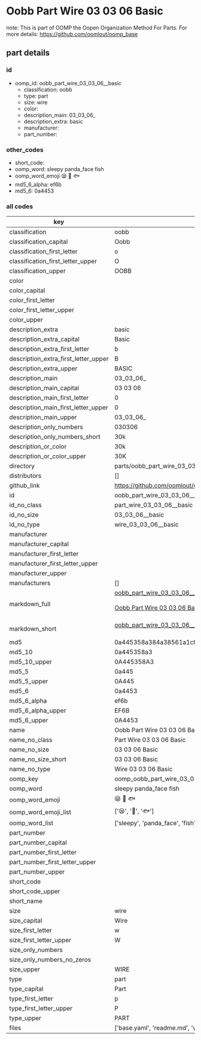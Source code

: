 # Oobb Part Wire 03 03 06  Basic  

note: This is part of OOMP the Oopen Organization Method For Parts. For more details: https://github.com/oomlout/oomp_base

##  part details





### id
* oomp_id: oobb_part_wire_03_03_06__basic
  * classification: oobb
  * type: part
  * size: wire
  * color: 
  * description_main: 03_03_06_
  * description_extra: basic
  * manufacturer: 
  * part_number: 

### other_codes
* short_code: 
* oomp_word: sleepy panda_face fish
* oomp_word_emoji :sleepy: :panda_face: :fish:
* md5_6_alpha: ef6b
* md5_6: 0a4453

### all codes 
| key | value |  
| --- | --- |  
| classification | oobb |  
| classification_capital | Oobb |  
| classification_first_letter | o |  
| classification_first_letter_upper | O |  
| classification_upper | OOBB |  
| color |  |  
| color_capital |  |  
| color_first_letter |  |  
| color_first_letter_upper |  |  
| color_upper |  |  
| description_extra | basic |  
| description_extra_capital | Basic |  
| description_extra_first_letter | b |  
| description_extra_first_letter_upper | B |  
| description_extra_upper | BASIC |  
| description_main | 03_03_06_ |  
| description_main_capital | 03 03 06  |  
| description_main_first_letter | 0 |  
| description_main_first_letter_upper | 0 |  
| description_main_upper | 03_03_06_ |  
| description_only_numbers | 030306 |  
| description_only_numbers_short | 30k |  
| description_or_color | 30k |  
| description_or_color_upper | 30K |  
| directory | parts/oobb_part_wire_03_03_06__basic |  
| distributors | [] |  
| github_link | https://github.com/oomlout/oomlout_oomp_part_src/tree/main/parts/oobb_part_wire_03_03_06__basic/working |  
| id | oobb_part_wire_03_03_06__basic |  
| id_no_class | part_wire_03_03_06__basic |  
| id_no_size | 03_03_06__basic |  
| id_no_type | wire_03_03_06__basic |  
| manufacturer |  |  
| manufacturer_capital |  |  
| manufacturer_first_letter |  |  
| manufacturer_first_letter_upper |  |  
| manufacturer_upper |  |  
| manufacturers | [] |  
| markdown_full | [oobb_part_wire_03_03_06__basic](https://github.com/oomlout/oomlout_oomp_part_src/tree/main/parts/oobb_part_wire_03_03_06__basic/working)<br>[](https://github.com/oomlout/oomlout_oomp_part_src/tree/main/parts/oobb_part_wire_03_03_06__basic/working)<br>[Oobb Part Wire 03 03 06  Basic](https://github.com/oomlout/oomlout_oomp_part_src/tree/main/parts/oobb_part_wire_03_03_06__basic/working)<br><br> |  
| markdown_short | [oobb_part_wire_03_03_06__basic](https://github.com/oomlout/oomlout_oomp_part_src/tree/main/parts/oobb_part_wire_03_03_06__basic/working)<br><br> |  
| md5 | 0a445358a384a38561a1cffd20bdbcf8 |  
| md5_10 | 0a445358a3 |  
| md5_10_upper | 0A445358A3 |  
| md5_5 | 0a445 |  
| md5_5_upper | 0A445 |  
| md5_6 | 0a4453 |  
| md5_6_alpha | ef6b |  
| md5_6_alpha_upper | EF6B |  
| md5_6_upper | 0A4453 |  
| name | Oobb Part Wire 03 03 06  Basic |  
| name_no_class | Part Wire 03 03 06  Basic |  
| name_no_size | 03 03 06  Basic |  
| name_no_size_short | 03 03 06  Basic |  
| name_no_type | Wire 03 03 06  Basic |  
| oomp_key | oomp_oobb_part_wire_03_03_06__basic |  
| oomp_word | sleepy panda_face fish |  
| oomp_word_emoji | :sleepy: :panda_face: :fish: |  
| oomp_word_emoji_list | [':sleepy:', ':panda_face:', ':fish:'] |  
| oomp_word_list | ['sleepy', 'panda_face', 'fish'] |  
| part_number |  |  
| part_number_capital |  |  
| part_number_first_letter |  |  
| part_number_first_letter_upper |  |  
| part_number_upper |  |  
| short_code |  |  
| short_code_upper |  |  
| short_name |  |  
| size | wire |  
| size_capital | Wire |  
| size_first_letter | w |  
| size_first_letter_upper | W |  
| size_only_numbers |  |  
| size_only_numbers_no_zeros |  |  
| size_upper | WIRE |  
| type | part |  
| type_capital | Part |  
| type_first_letter | p |  
| type_first_letter_upper | P |  
| type_upper | PART |  
| files | ['base.yaml', 'readme.md', 'working.json', 'working.yaml'] |  

